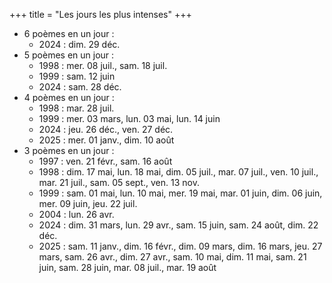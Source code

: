 +++
title = "Les jours les plus intenses"
+++
- 6 poèmes en un jour :
  - 2024 : dim. 29 déc.
- 5 poèmes en un jour :
  - 1998 : mer. 08 juil., sam. 18 juil.
  - 1999 : sam. 12 juin
  - 2024 : sam. 28 déc.
- 4 poèmes en un jour :
  - 1998 : mar. 28 juil.
  - 1999 : mer. 03 mars, lun. 03 mai, lun. 14 juin
  - 2024 : jeu. 26 déc., ven. 27 déc.
  - 2025 : mer. 01 janv., dim. 10 août
- 3 poèmes en un jour :
  - 1997 : ven. 21 févr., sam. 16 août
  - 1998 : dim. 17 mai, lun. 18 mai, dim. 05 juil., mar. 07 juil., ven. 10 juil., mar. 21 juil., sam. 05 sept., ven. 13 nov.
  - 1999 : sam. 01 mai, lun. 10 mai, mer. 19 mai, mar. 01 juin, dim. 06 juin, mer. 09 juin, jeu. 22 juil.
  - 2004 : lun. 26 avr.
  - 2024 : dim. 31 mars, lun. 29 avr., sam. 15 juin, sam. 24 août, dim. 22 déc.
  - 2025 : sam. 11 janv., dim. 16 févr., dim. 09 mars, dim. 16 mars, jeu. 27 mars, sam. 26 avr., dim. 27 avr., sam. 10 mai, dim. 11 mai, sam. 21 juin, sam. 28 juin, mar. 08 juil., mar. 19 août
